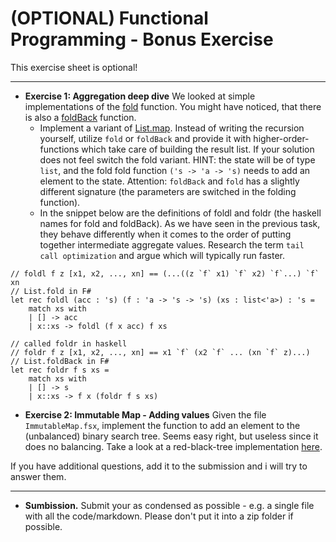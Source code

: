 # (OPTIONAL) Functional Programming - Bonus Exercise

This exercise sheet is optional!

---



* **Exercise 1: Aggregation deep dive** We looked at simple implementations of the [fold](https://fsharp.github.io/fsharp-core-docs/reference/fsharp-collections-listmodule.html#fold) function. You might have noticed, that there is also a [foldBack](https://fsharp.github.io/fsharp-core-docs/reference/fsharp-collections-listmodule.html#foldBack) function. 
   - Implement a variant of [List.map](https://fsharp.github.io/fsharp-core-docs/reference/fsharp-collections-listmodule.html#map). Instead of writing the recursion yourself, utilize `fold` or `foldBack` and provide it with higher-order-functions which take care of building the result list. If your solution does not feel switch the fold variant. HINT: the state will be of type `list`, and the fold fold function `('s -> 'a -> 's)` needs to add an element to the state. Attention: `foldBack` and `fold` has a slightly different signature (the parameters are switched in the folding function).
   - In the snippet below are the definitions of foldl and foldr (the haskell names for fold and foldBack). As we have seen in the previous task, they behave differently when it comes to the order of putting together intermediate aggregate values. Research the term `tail call optimization` and argue which will typically run faster.

```
// foldl f z [x1, x2, ..., xn] == (...((z `f` x1) `f` x2) `f`...) `f` xn
// List.fold in F#
let rec foldl (acc : 's) (f : 'a -> 's -> 's) (xs : list<'a>) : 's =
    match xs with
    | [] -> acc
    | x::xs -> foldl (f x acc) f xs

// called foldr in haskell
// foldr f z [x1, x2, ..., xn] == x1 `f` (x2 `f` ... (xn `f` z)...)
// List.foldBack in F#
let rec foldr f s xs =
    match xs with
    | [] -> s
    | x::xs -> f x (foldr f s xs)
```

* **Exercise 2: Immutable Map - Adding values** Given the file `ImmutableMap.fsx`, implement the function to add an element to the (unbalanced) binary search tree. Seems easy right, but useless since it does no balancing. Take a look at a red-black-tree implementation [here](https://www.fssnip.net/4F/title/RedBlackTrees-with-insert).


If you have additional questions, add it to the submission and i will try to answer them.


---

* **Sumbission.** Submit your as condensed as possible - e.g. a single file with all the code/markdown. Please don't put it into a zip folder if possible.
  

